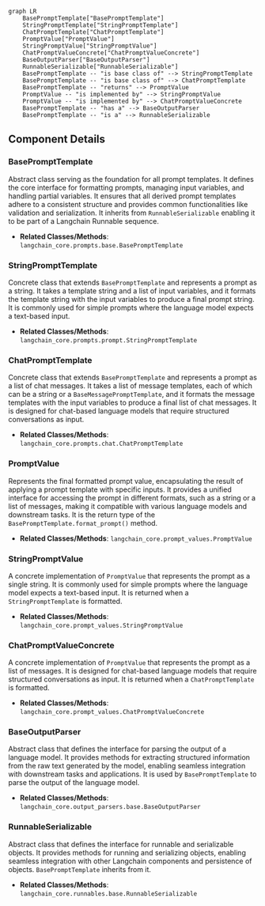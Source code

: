```mermaid
graph LR
    BasePromptTemplate["BasePromptTemplate"]
    StringPromptTemplate["StringPromptTemplate"]
    ChatPromptTemplate["ChatPromptTemplate"]
    PromptValue["PromptValue"]
    StringPromptValue["StringPromptValue"]
    ChatPromptValueConcrete["ChatPromptValueConcrete"]
    BaseOutputParser["BaseOutputParser"]
    RunnableSerializable["RunnableSerializable"]
    BasePromptTemplate -- "is base class of" --> StringPromptTemplate
    BasePromptTemplate -- "is base class of" --> ChatPromptTemplate
    BasePromptTemplate -- "returns" --> PromptValue
    PromptValue -- "is implemented by" --> StringPromptValue
    PromptValue -- "is implemented by" --> ChatPromptValueConcrete
    BasePromptTemplate -- "has a" --> BaseOutputParser
    BasePromptTemplate -- "is a" --> RunnableSerializable
```

## Component Details

### BasePromptTemplate
Abstract class serving as the foundation for all prompt templates. It defines the core interface for formatting prompts, managing input variables, and handling partial variables. It ensures that all derived prompt templates adhere to a consistent structure and provides common functionalities like validation and serialization. It inherits from `RunnableSerializable` enabling it to be part of a Langchain Runnable sequence.
- **Related Classes/Methods**: `langchain_core.prompts.base.BasePromptTemplate`

### StringPromptTemplate
Concrete class that extends `BasePromptTemplate` and represents a prompt as a string. It takes a template string and a list of input variables, and it formats the template string with the input variables to produce a final prompt string. It is commonly used for simple prompts where the language model expects a text-based input.
- **Related Classes/Methods**: `langchain_core.prompts.prompt.StringPromptTemplate`

### ChatPromptTemplate
Concrete class that extends `BasePromptTemplate` and represents a prompt as a list of chat messages. It takes a list of message templates, each of which can be a string or a `BaseMessagePromptTemplate`, and it formats the message templates with the input variables to produce a final list of chat messages. It is designed for chat-based language models that require structured conversations as input.
- **Related Classes/Methods**: `langchain_core.prompts.chat.ChatPromptTemplate`

### PromptValue
Represents the final formatted prompt value, encapsulating the result of applying a prompt template with specific inputs. It provides a unified interface for accessing the prompt in different formats, such as a string or a list of messages, making it compatible with various language models and downstream tasks. It is the return type of the `BasePromptTemplate.format_prompt()` method.
- **Related Classes/Methods**: `langchain_core.prompt_values.PromptValue`

### StringPromptValue
A concrete implementation of `PromptValue` that represents the prompt as a single string. It is commonly used for simple prompts where the language model expects a text-based input. It is returned when a `StringPromptTemplate` is formatted.
- **Related Classes/Methods**: `langchain_core.prompt_values.StringPromptValue`

### ChatPromptValueConcrete
A concrete implementation of `PromptValue` that represents the prompt as a list of messages. It is designed for chat-based language models that require structured conversations as input. It is returned when a `ChatPromptTemplate` is formatted.
- **Related Classes/Methods**: `langchain_core.prompt_values.ChatPromptValueConcrete`

### BaseOutputParser
Abstract class that defines the interface for parsing the output of a language model. It provides methods for extracting structured information from the raw text generated by the model, enabling seamless integration with downstream tasks and applications. It is used by `BasePromptTemplate` to parse the output of the language model.
- **Related Classes/Methods**: `langchain_core.output_parsers.base.BaseOutputParser`

### RunnableSerializable
Abstract class that defines the interface for runnable and serializable objects. It provides methods for running and serializing objects, enabling seamless integration with other Langchain components and persistence of objects. `BasePromptTemplate` inherits from it.
- **Related Classes/Methods**: `langchain_core.runnables.base.RunnableSerializable`
